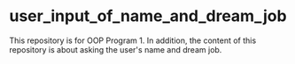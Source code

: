 # user_input_of_name_and_dream_job
This repository is for OOP Program 1. In addition, the content of this repository is about asking the user's name and dream job.
